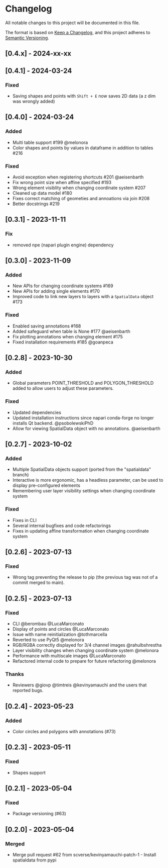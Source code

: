 # Changelog

All notable changes to this project will be documented in this file.

The format is based on [Keep a Changelog][],
and this project adheres to [Semantic Versioning][].

[keep a changelog]: https://keepachangelog.com/en/1.0.0/
[semantic versioning]: https://semver.org/spec/v2.0.0.html

## [0.4.x] - 2024-xx-xx

## [0.4.1] - 2024-03-24

### Fixed

- Saving shapes and points with `Shift + E` now saves 2D data (a z dim was wrongly added)

## [0.4.0] - 2024-03-24

### Added

- Multi table support #199 @melonora
- Color shapes and points by values in dataframe in addition to tables #216

### Fixed

- Avoid exception when registering shortcuts #201 @aeisenbarth
- Fix wrong point size when affine specified #193
- Wrong element visiblity when changing coordinate system #207
- Cleaned up data model #180
- Fixes correct matching of geometies and annoations via join #208
- Better docstrings #219

## [0.3.1] - 2023-11-11

### Fix

- removed npe (napari plugin engine) dependency

## [0.3.0] - 2023-11-09

### Added

- New APIs for changing coordinate systems #169
- New APIs for adding single elements #170
- Improved code to link new layers to layers with a `SpatialData` object #173

### Fixed

- Enabled saving annotations #168
- Added safeguard when table is None #177 @aeisenbarth
- Fix plotting annotations when changing element #175
- Fixed installation requirements #185 @goanpeca

## [0.2.8] - 2023-10-30

### Added

- Global parameters POINT_THRESHOLD and POLYGON_THRESHOLD added to allow users to adjust these parameters.

### Fixed

- Updated dependencies
- Updated installation instructions since napari conda-forge no longer installs Qt backend. @psobolewskiPhD
- Allow for viewing SpatialData object with no annotations. @aeisenbarth

## [0.2.7] - 2023-10-02

### Added

- Multiple SpatialData objects support (ported from the "spatialdata" branch)
- Interactive is more ergonomic, has a headless parameter, can be used to display pre-configured elements
- Remembering user layer visibility settings when changing coordinate system

### Fixed

- Fixes in CLI
- Several internal bugfixes and code refactorings
- Fixes in updating affine transformation when changing coordinate system

## [0.2.6] - 2023-07-13

### Fixed

- Wrong tag preventing the release to pip (the previous tag was not of a commit merged to main).

## [0.2.5] - 2023-07-13

### Fixed

- CLI @berombau @LucaMarconato
- Display of points and circles @LucaMarconato
- Issue with name reinitialization @tothmarcella
- Reverted to use PyQt5 @melonora
- RGB/RGBA correctly displayed for 3/4 channel images @rahulbshrestha
- Layer visibility changes when changing coordinate system @melonora
- Performance with multiscale images @LucaMarconato
- Refactored internal code to prepare for future refactoring @melonora

### Thanks

- Reviewers @giovp @timtreis @kevinyamauchi and the users that reported bugs.

## [0.2.4] - 2023-05-23

### Added

- Color circles and polygons with annotations (#73)

## [0.2.3] - 2023-05-11

### Fixed

- Shapes support

## [0.2.1] - 2023-05-04

### Fixed

- Package versioning (#63)

## [0.2.0] - 2023-05-04

### Merged

- Merge pull request #62 from scverse/kevinyamauchi-patch-1 - Install spatialdata from pypi
